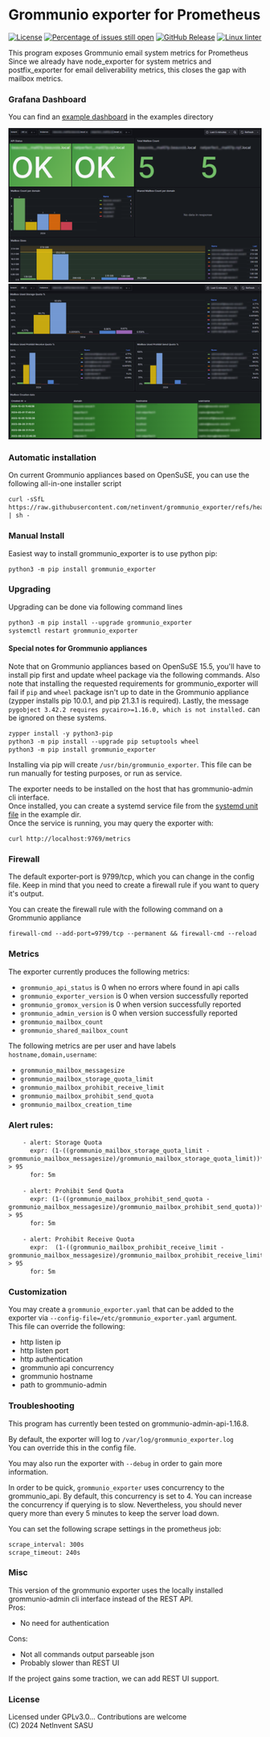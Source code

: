 # Grommunio exporter for Prometheus
[![License](https://img.shields.io/badge/license-GPLv3-blu.svg)](https://opensource.org/licenses/GPL-3.0)
[![Percentage of issues still open](http://isitmaintained.com/badge/open/netinvent/grommunio_exporter.svg)](http://isitmaintained.com/project/netinvent/grommunio_exporter "Percentage of issues still open")
[![GitHub Release](https://img.shields.io/github/release/netinvent/grommunio_exporter.svg?label=Latest)](https://github.com/netinvent/grommunio_exporter/releases/latest)
[![Linux linter](https://github.com/netinvent/grommunio_exporter/actions/workflows/pylint-linux.yaml/badge.svg)](https://github.com/netinvent/grommunio_exporter/actions/workflows/pylint-linux.yaml)


This program exposes Grommunio email system metrics for Prometheus  
Since we already have node_exporter for system metrics and postfix_exporter for email deliverability metrics, this closes the gap with mailbox metrics.


### Grafana Dashboard

You can find an [example dashboard](examples/grafana_dashboard_v0.2.1.json) in the examples directory

![image](examples/grafana_dashboard_v0.3.0.png)
![image](examples/grafana_dashboard_v0.3.0b.png)

### Automatic installation

On current Grommunio appliances based on OpenSuSE, you can use the following all-in-one installer script
```
curl -sSfL https://raw.githubusercontent.com/netinvent/grommunio_exporter/refs/heads/main/install.sh | sh -
```

### Manual Install

Easiest way to install grommunio_exporter is to use python pip:
```
python3 -m pip install grommunio_exporter
```

### Upgrading

Upgrading can be done via following command lines
```
python3 -m pip install --upgrade grommunio_exporter
systemctl restart grommunio_exporter
```

#### Special notes for Grommunio appliances
Note that on Grommunio appliances based on OpenSuSE 15.5, you'll have to install pip first and update wheel package via the following commands.
Also note that installing the requested requirements for grommunio_exporter will fail if `pip` and `wheel` package isn't up to date in the Grommunio appliance (zypper installs pip 10.0.1, and pip 21.3.1 is required). 
Lastly, the message `pygobject 3.42.2 requires pycairo>=1.16.0, which is not installed.` can be ignored on these systems.  
```
zypper install -y python3-pip
python3 -m pip install --upgrade pip setuptools wheel
python3 -m pip install grommunio_exporter
```

Installing via pip will create `/usr/bin/grommunio_exporter`. This file can be run manually for testing purposes, or run as service.

The exporter needs to be installed on the host that has grommunio-admin cli interface.  
Once installed, you can create a systemd service file from the [systemd unit file](examples/grommunio_exporter.service) in the example dir.  
Once the service is running, you may query the exporter with:
```
curl http://localhost:9769/metrics
```

### Firewall

The default exporter-port is 9799/tcp, which you can change in the config file.
Keep in mind that you need to create a firewall rule if you want to query it's output.

You can create the firewall rule with the following command on a Grommunio appliance
```
firewall-cmd --add-port=9799/tcp --permanent && firewall-cmd --reload
```

### Metrics

The exporter currently produces the following metrics:  

- `grommunio_api_status` is 0 when no errors where found in api calls
- `grommunio_exporter_version` is 0 when version successfully reported
- `grommunio_gromox_version` is 0 when version successfully reported
- `grommunio_admin_version` is 0 when version successfully reported
- `grommunio_mailbox_count`
- `grommunio_shared_mailbox_count`

The following metrics are per user and have labels `hostname,domain,username`:

- `grommunio_mailbox_messagesize`
- `grommunio_mailbox_storage_quota_limit`
- `grommunio_mailbox_prohibit_receive_limit`
- `grommunio_mailbox_prohibit_send_quota`
- `grommunio_mailbox_creation_time`


### Alert rules:

```
    - alert: Storage Quota
      expr: (1-((grommunio_mailbox_storage_quota_limit - grommunio_mailbox_messagesize)/grommunio_mailbox_storage_quota_limit))*100 > 95
      for: 5m

    - alert: Prohibit Send Quota
      expr: (1-((grommunio_mailbox_prohibit_send_quota - grommunio_mailbox_messagesize)/grommunio_mailbox_prohibit_send_quota))*100 > 95
      for: 5m

    - alert: Prohibit Receive Quota
      expr:  (1-((grommunio_mailbox_prohibit_receive_limit - grommunio_mailbox_messagesize)/grommunio_mailbox_prohibit_receive_limit))*100 > 95
      for: 5m
```

### Customization

You may create a `grommunio_exporter.yaml` that can be added to the exporter via `--config-file=/etc/grommunio_exporter.yaml` argument.  
This file can override the following:
- http listen ip
- http listen port
- http authentication
- grommunio api concurrency
- grommunio hostname
- path to grommunio-admin

### Troubleshooting

This program has currently been tested on grommunio-admin-api-1.16.8.

By default, the exporter will log to `/var/log/grommunio_exporter.log`  
You can override this in the config file.

You may also run the exporter with `--debug` in order to gain more information.

In order to be quick, `grommunio_exporter` uses concurrency to the grommunio_api.
By default, this concurrency is set to 4. You can increase the concurrency if querying is to slow.
Nevertheless, you should never query more than every 5 minutes to keep the server load down.

You can set the following scrape settings in the prometheus job:
```
scrape_interval: 300s
scrape_timeout: 240s
```

### Misc

This version of the grommunio exporter uses the locally installed grommunio-admin cli interface instead of the REST API.  
Pros:
- No need for authentication

Cons:
- Not all commands output parseable json
- Probably slower than REST UI

If the project gains some traction, we can add REST UI support.

### License

Licensed under GPLv3.0... Contributions are welcome  
(C) 2024 NetInvent SASU  
